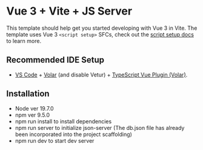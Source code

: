 # Vue 3 + Vite + JS Server

This template should help get you started developing with Vue 3 in Vite. The template uses Vue 3 `<script setup>` SFCs, check out the [script setup docs](https://v3.vuejs.org/api/sfc-script-setup.html#sfc-script-setup) to learn more.

## Recommended IDE Setup

- [VS Code](https://code.visualstudio.com/) + [Volar](https://marketplace.visualstudio.com/items?itemName=Vue.volar) (and disable Vetur) + [TypeScript Vue Plugin (Volar)](https://marketplace.visualstudio.com/items?itemName=Vue.vscode-typescript-vue-plugin).

## Installation

- Node ver 19.7.0
- npm ver 9.5.0
- npm run install to install dependencies
- npm run server to initialize json-server (The db.json file has already been incorporated into the project scaffolding)
- npm run dev to start dev server

